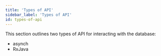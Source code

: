 ```yaml
---
title: 'Types of API'
sidebar_label: 'Types of API'
id: types-of-api
---
```


This section outlines two types of API for interacting with the database:

- asynch
- RxJava

